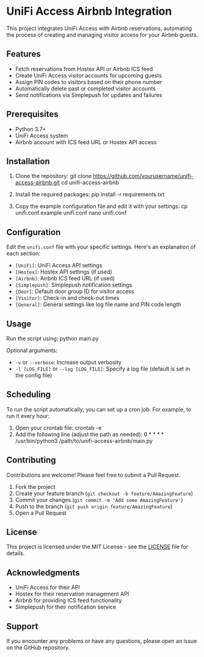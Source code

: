 # UniFi Access Airbnb Integration

This project integrates UniFi Access with Airbnb reservations, automating the process of creating and managing visitor access for your Airbnb guests.

## Features

- Fetch reservations from Hostex API or Airbnb ICS feed
- Create UniFi Access visitor accounts for upcoming guests
- Assign PIN codes to visitors based on their phone number
- Automatically delete past or completed visitor accounts
- Send notifications via Simplepush for updates and failures

## Prerequisites

- Python 3.7+
- UniFi Access system
- Airbnb account with ICS feed URL or Hostex API access

## Installation

1. Clone the repository:
git clone https://github.com/yourusername/unifi-access-airbnb.git
cd unifi-access-airbnb

2. Install the required packages:
pip install -r requirements.txt

3. Copy the example configuration file and edit it with your settings:
cp unifi.conf.example unifi.conf
nano unifi.conf

## Configuration

Edit the `unifi.conf` file with your specific settings. Here's an explanation of each section:

- `[UniFi]`: UniFi Access API settings
- `[Hostex]`: Hostex API settings (if used)
- `[Airbnb]`: Airbnb ICS feed URL (if used)
- `[Simplepush]`: Simplepush notification settings
- `[Door]`: Default door group ID for visitor access
- `[Visitor]`: Check-in and check-out times
- `[General]`: General settings like log file name and PIN code length

## Usage

Run the script using:
python main.py

Optional arguments:
- `-v` or `--verbose`: Increase output verbosity
- `-l [LOG_FILE]` or `--log [LOG_FILE]`: Specify a log file (default is set in the config file)

## Scheduling

To run the script automatically, you can set up a cron job. For example, to run it every hour:

1. Open your crontab file:
crontab -e
2. Add the following line (adjust the path as needed):
0 * * * * /usr/bin/python3 /path/to/unifi-access-airbnb/main.py

## Contributing

Contributions are welcome! Please feel free to submit a Pull Request.

1. Fork the project
2. Create your feature branch (`git checkout -b feature/AmazingFeature`)
3. Commit your changes (`git commit -m 'Add some AmazingFeature'`)
4. Push to the branch (`git push origin feature/AmazingFeature`)
5. Open a Pull Request

## License

This project is licensed under the MIT License - see the [LICENSE](LICENSE) file for details.

## Acknowledgments

- UniFi Access for their API
- Hostex for their reservation management API
- Airbnb for providing ICS feed functionality
- Simplepush for their notification service

## Support

If you encounter any problems or have any questions, please open an issue on the GitHub repository.

